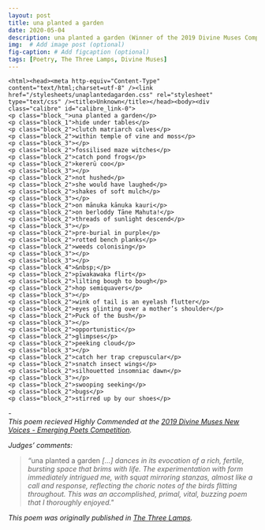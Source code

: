 ```yaml
---
layout: post
title: una planted a garden
date: 2020-05-04 
description: una planted a garden (Winner of the 2019 Divine Muses Competition)
img:  # Add image post (optional)
fig-caption: # Add figcaption (optional)
tags: [Poetry, The Three Lamps, Divine Muses]
---
```

	<html><head><meta http-equiv="Content-Type" content="text/html;charset=utf-8" /><link href="/stylesheets/unaplantedagarden.css" rel="stylesheet" type="text/css" /><title>Unknown</title></head><body><div class="calibre" id="calibre_link-0">
	<p class="block_">una planted a garden</p>
	<p class="block_1">hide under tables</p>
	<p class="block_2">clutch matriarch calves</p>
	<p class="block_2">within temple of vine and moss</p>
	<p class="block_3"></p>
	<p class="block_2">fossilised maze witches</p>
	<p class="block_2">catch pond frogs</p>
	<p class="block_2">kererū coo</p>
	<p class="block_3"></p>
	<p class="block_2">not hushed</p>
	<p class="block_2">she would have laughed</p>
	<p class="block_2">shakes of soft mulch</p>
	<p class="block_3"></p>
	<p class="block_2">on mānuka kānuka kauri</p>
	<p class="block_2">on berloddy Tāne Mahuta!</p>
	<p class="block_2">threads of sunlight descend</p>
	<p class="block_3"></p>
	<p class="block_2">pre-burial in purple</p>
	<p class="block_2">rotted bench planks</p>
	<p class="block_2">weeds colonising</p>
	<p class="block_3"></p>
	<p class="block_3"></p>
	<p class="block_4">&nbsp;</p>
	<p class="block_2">pīwakawaka flirt</p>
	<p class="block_2">lilting bough to bough</p>
	<p class="block_2">hop semiquavers</p>
	<p class="block_3"></p>
	<p class="block_2">wink of tail is an eyelash flutter</p>
	<p class="block_2">eyes glinting over a mother’s shoulder</p>
	<p class="block_2">Puck of the bush</p>
	<p class="block_3"></p>
	<p class="block_2">opportunistic</p>
	<p class="block_2">glimpses</p>
	<p class="block_2">peeking cloud</p>
	<p class="block_3"></p>
	<p class="block_2">catch her trap crepuscular</p>
	<p class="block_2">snatch insect wings</p>
	<p class="block_2">silhouetted insomniac dawn</p>
	<p class="block_3"></p>
	<p class="block_2">swooping seeking</p>
	<p class="block_2">bugs</p>
	<p class="block_2">stirred up by our shoes</p>

</div>

</body></html>

-<br>
<em>This poem recieved Highly Commended at the <a href="http://artagent.co.nz/poetry/2019/poetry2019.htm/">2019 Divine Muses New Voices - Emerging Poets Competition</a>.</em><br>

<em>Judges’ comments: </em>
><em>&ldquo;</em>una planted a garden <em>[...] dances in its evocation of a rich, fertile, bursting space that brims with life. The experimentation with form immediately intrigued me, with squat mirroring stanzas, almost like a call and response, reflecting the choric notes of the birds flitting throughout. This was an accomplished, primal, vital, buzzing poem that I thoroughly enjoyed."</em>

<em>This poem was originally published in <a href="https://www.thethreelamps.com/article/lily-holloway?publication=spring-2019">The Three Lamps</a>.</em>

